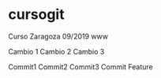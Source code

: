 # cursogit
Curso Zaragoza 09/2019
www

Cambio 1
Cambio 2
Cambio 3

Commit1
Commit2
Commit3
Commit Feature
